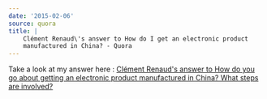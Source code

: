 ```yaml
---
date: '2015-02-06'
source: quora
title: |
    Clément Renaud\'s answer to How do I get an electronic product
    manufactured in China? - Quora
---
```


Take a look at my answer here : [Clément Renaud\'s answer to How do you
go about getting an electronic product manufactured in China? What steps
are
involved?](http://quora.com/How-do-you-go-about-getting-an-electronic-product-manufactured-in-China-What-steps-are-involved/answer/Cl%C3%A9ment-Renaud)
